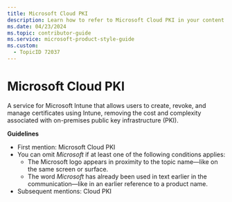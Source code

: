 ```yaml
---
title: Microsoft Cloud PKI
description: Learn how to refer to Microsoft Cloud PKI in your content.
ms.date: 04/23/2024
ms.topic: contributor-guide
ms.service: microsoft-product-style-guide
ms.custom:
  - TopicID 72037
---
```



# Microsoft Cloud PKI

A service for Microsoft Intune that allows users to create, revoke, and manage certificates using Intune, removing the cost and complexity associated with on-premises public key infrastructure (PKI).

**Guidelines**

- First mention: Microsoft Cloud PKI
- You can omit *Microsoft* if at least one of the following conditions applies:
  - The Microsoft logo appears in proximity to the topic name—like on the same screen or surface.
  - The word *Microsoft* has already been used in text earlier in the communication—like in an earlier reference to a product name.
- Subsequent mentions: Cloud PKI

